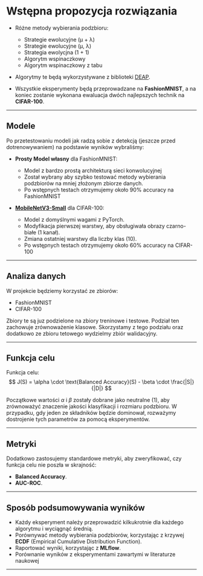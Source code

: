 # Wstępna propozycja rozwiązania

- Różne metody wybierania podzbioru:
  - Strategie ewolucyjne (μ + λ)
  - Strategie ewolucyjne (μ, λ)
  - Strategia ewolycjna (1 + 1)
  - Algorytm wspinaczkowy
  - Algorytm wspinaczkowy z tabu

- Algorytmy te będą wykorzystywane z biblioteki [DEAP](https://deap.readthedocs.io/en/master/).
- Wszystkie eksperymenty będą przeprowadzane na **FashionMNIST**, a na koniec zostanie wykonana ewaluacja dwóch najlepszych technik na **CIFAR-100**.

---

## Modele

Po przetestowaniu modeli jak radzą sobie z detekcją (jeszcze przed dotrenowywaniem) na podstawie wyników wybraliśmy: 

- **Prosty Model własny** dla FashionMNIST:
  - Model z bardzo prostą architekturą sieci konwolucyjnej
  - Został wybrany aby szybko testować metody wybierania podzbiorów na mniej złożonym zbiorze danych.
  - Po wstępnych testach otrzymujemy około 90% accuracy na FashionMNIST

- **[MobileNetV3-Small](https://pytorch.org/vision/main/models/generated/torchvision.models.mobilenet_v3_small.html#torchvision.models.mobilenet_v3_small)** dla CIFAR-100:
  - Model z domyślnymi wagami z PyTorch.
  - Modyfikacja pierwszej warstwy, aby obsługiwała obrazy czarno-białe (1 kanał).
  - Zmiana ostatniej warstwy dla liczby klas (10).
  - Po wstępnych testach otrzymujemy około 60% accuracy na CIFAR-100
---

## Analiza danych
 W projekcie będziemy korzystać ze zbiorów: 
 - FashionMNIST 
 - CIFAR-100

 Zbiory te są juz podzielone na zbiory treninowe i testowe. Podział ten zachowuje zrównoważenie klasowe. Skorzystamy z tego podziału oraz dodatkowo ze zbioru tetowego wydzielmy zbiór walidacyjny. 

---

## Funkcja celu

Funkcja celu:
$$
J(S) = \alpha \cdot \text{Balanced Accuracy}(S) - \beta \cdot \frac{|S|}{|D|}
$$


Początkowe wartości $\alpha$ i $\beta$ zostały dobrane jako neutralne (1), aby zrównoważyć znaczenie jakości klasyfikacji i rozmiaru podzbioru. W przypadku, gdy jeden ze składników będzie dominował, rozważymy dostrojenie tych parametrów za pomocą eksperymentów.

---

## Metryki

Dodatkowo zastosujemy standardowe metryki, aby zweryfikować, czy funkcja celu nie poszła w skrajność:
- **Balanced Accuracy**.
- **AUC-ROC**.

---

## Sposób podsumowywania wyników

- Każdy eksperyment należy przeprowadzić kilkukrotnie dla każdego algorytmu i wyciągnąć średnią.
- Porównywać metody wybierania podzbiorów, korzystając z krzywej **ECDF** (Empirical Cumulative Distribution Function).
- Raportować wyniki, korzystając z **MLflow**.
- Porównanie wyników z eksperymentami zawartymi w literaturze naukowej 

---
